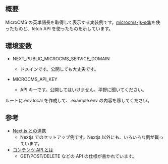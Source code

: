 ## 概要

MicroCMS の英単語長を取得して表示する実装例です。[microcms-js-sdk](https://github.com/microcmsio/microcms-js-sdk)を使ったものと、fetch API を使ったものを示しています。

## 環境変数

- NEXT_PUBLIC_MICROCMS_SERVICE_DOMAIN

  - ドメインです。公開しても大丈夫です。

- MICROCMS_API_KEY
  - API キーです。公開してはいけません。平野に聞いてください。

ルートに.env.local を作成して、.example.env の内容を移してください。

## 参考

- [Next.js との連携](https://document.microcms.io/tutorial/next/next-top)
  - Nextjs でのセットアップ例です。Nextjs 以外にも、いろいろな例が載っています。
- [コンテンツ API とは](https://document.microcms.io/content-api/introduction)
  - GET/POST/DELETE などの API の仕様が書かれています。
